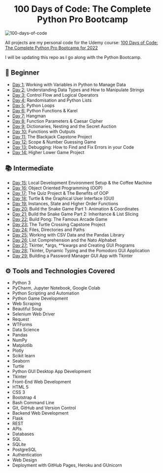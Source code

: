 <h1 align="center">100 Days of Code: The Complete Python Pro Bootcamp
</h1>

![100-days-of-code](https://user-images.githubusercontent.com/98851253/155425637-9ac7250e-52a3-429a-a679-ac619f5ff6ea.gif)

All projects are my personal code for the Udemy course: [100 Days of Code: The Complete Python Pro Bootcamp for 2022](https://www.udemy.com/course/100-days-of-code/)

I will be updating this repo as I go along with the Python Bootcamp.


## 🔰 Beginner 
- [Day 1:](https://github.com/phillipai/100-days-of-code-python/tree/main/day01) Working with Variables in Python to Manage Data
- [Day 2:](https://github.com/phillipai/100-days-of-code-python/tree/main/day02) Understanding Data Types and How to Manipulate Strings
- [Day 3:](https://github.com/phillipai/100-days-of-code-python/tree/main/day03) Control Flow and Logical Operators
- [Day 4:](https://github.com/phillipai/100-days-of-code-python/tree/main/day04) Randomisation and Python Lists
- [Day 5:](https://github.com/phillipai/100-days-of-code-python/tree/main/day05) Python Loops
- [Day 6:](https://github.com/phillipai/100-days-of-code-python/tree/main/day06) Python Functions & Karel
- [Day 7:](https://github.com/phillipai/100-days-of-code-python/tree/main/day07) Hangman
- [Day 8:](https://github.com/phillipai/100-days-of-code-python/tree/main/day08) Function Parameters & Caesar Cipher
- [Day 9:](https://github.com/phillipai/100-days-of-code-python/tree/main/day09) Dictionaries, Nesting and the Secret Auction
- [Day 10:](https://github.com/phillipai/100-days-of-code-python/tree/main/day10) Functions with Outputs
- [Day 11:](https://github.com/phillipai/100-days-of-code-python/tree/main/day11) The Blackjack Capstone Project
- [Day 12:](https://github.com/phillipai/100-days-of-code-python/tree/main/day12) Scope & Number Guessing Game
- [Day 13:](https://github.com/phillipai/100-days-of-code-python/tree/main/day13) Debugging: How to Find and Fix Errors in your Code
- [Day 14:](https://github.com/phillipai/100-days-of-code-python/tree/main/day14) Higher Lower Game Project

## 📚 Intermediate
- [Day 15:](https://github.com/phillipai/100-days-of-code-python/tree/main/day15) Local Development Environment Setup & the Coffee Machine
- [Day 16:](https://github.com/phillipai/100-days-of-code-python/tree/main/day16) Object Oriented Programming (OOP)
- [Day 17:](https://github.com/phillipai/100-days-of-code-python/tree/main/day17) The Quiz Project & The Benefits of OOP
- [Day 18:](https://github.com/phillipai/100-days-of-code-python/tree/main/day18) Turtle & the Graphical User Interface (GUI)
- [Day 19:](https://github.com/phillipai/100-days-of-code-python/tree/main/day19) Instances, State and Higher Order Functions
- [Day 20:](https://github.com/phillipai/100-days-of-code-python/tree/main/day20) Build the Snake Game Part 1: Animation & Coordinates
- [Day 21:](https://github.com/phillipai/100-days-of-code-python/tree/main/day21) Build the Snake Game Part 2: Inheritance & List Slicing
- [Day 22:](https://github.com/phillipai/100-days-of-code-python/tree/main/day22) Build Pong: The Famous Arcade Game
- [Day 23:](https://github.com/phillipai/100-days-of-code-python/tree/main/day23) The Turtle Crossing Capstone Project
- [Day 24:](https://github.com/phillipai/100-days-of-code-python/tree/main/day24) Files, Directories and Paths
- [Day 25:](https://github.com/phillipai/100-days-of-code-python/tree/main/day25) Working with CSV Data and the Pandas Library
- [Day 26:](https://github.com/phillipai/100-days-of-code-python/tree/main/day26) List Comprehension and the Nato Alphabet
- [Day 27:](https://github.com/phillipai/100-days-of-code-python/tree/main/day27) Tkinter, *args, **kwargs and Creating GUI Programs
- [Day 28:](https://github.com/phillipai/100-days-of-code-python/tree/main/day28) Tkinter, Dynamic Typing and the Pomodoro GUI Application
- [Day 29:](https://github.com/phillipai/100-days-of-code-python/tree/main/day29) Building a Password Manager GUI App with Tkinter

## ⚙ Tools and Technologies Covered
- Python 3
- PyCharm, Jupyter Notebook, Google Colab
- Python Scripting and Automation
- Python Game Development
- Web Scraping
- Beautiful Soup
- Selenium Web Driver
- Request
- WTForms
- Data Science
- Pandas
- NumPy
- Matplotlib
- Plotly
- Scikit learn
- Seaborn
- Turtle
- Python GUI Desktop App Development
- Tkinter
- Front-End Web Development
- HTML 5
- CSS 3
- Bootstrap 4
- Bash Command Line
- Git, GitHub and Version Control
- Backend Web Development
- Flask
- REST
- APIs
- Databases
- SQL
- SQLite
- PostgreSQL
- Authentication
- Web Design
- Deployment with GitHub Pages, Heroku and GUnicorn
